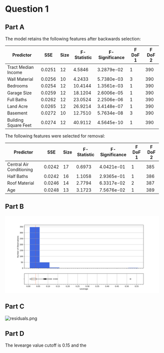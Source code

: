 # Question 1
## Part A
The model retains the following features after backwards selection:

| Predictor             | SSE    | Size | F-Statistic | F-Significance | F DoF 1 | F DoF 2 |
|-----------------------|--------|------|-------------|----------------|---------|---------|
| Tract Median Income   | 0.0251 | 12   | 4.5846      | 3.2879e-02     | 1       | 390     |
| Wall Material         | 0.0256 | 10   | 4.2433      | 5.7380e-03     | 3       | 390     |
| Bedrooms              | 0.0254 | 12   | 10.4144     | 1.3561e-03     | 1       | 390     |
| Garage Size           | 0.0259 | 12   | 18.1204     | 2.6006e-05     | 1       | 390     |
| Full Baths            | 0.0262 | 12   | 23.0524     | 2.2506e-06     | 1       | 390     |
| Land Acre             | 0.0265 | 12   | 26.9214     | 3.4148e-07     | 1       | 390     |
| Basement              | 0.0272 | 10   | 12.7510     | 5.7634e-08     | 3       | 390     |
| Building Square Feet  | 0.0274 | 12   | 40.9112     | 4.5645e-10     | 1       | 390     |


The following features were selected for removal:

|Predictor               |SSE       |Size      |F-Statistic    |F-Significance   |F DoF 1        |F DoF 2        |
|------------------------|----------|----------|---------------|-----------------|---------------|---------------|
|Central Air Conditioning|0.0242    |17        |0.6973         |4.0421e-01       |1              |385            |
|Half Baths              |0.0242    |16        |1.1058         |2.9365e-01       |1              |386            |
|Roof Material           |0.0246    |14        |2.7794         |6.3317e-02       |2              |387            |
|Age                     |0.0248    |13        |3.1723         |7.5676e-02       |1              |389            |

## Part B
![leverage.png](plots%2Fleverage.png)

## Part C
![residuals.png](plots%2Fresiduals.png)

## Part D
The levearge value cutoff is 0.15 and the 